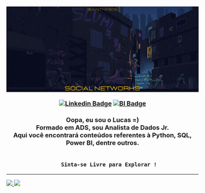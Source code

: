 <!-- HEADER -->
<h3 align="center">
    
![Welcome](https://github.com/Antar4s/ANTAR4S/blob/master/Assets/SuavementeLucasAtt.gif?raw=true)    
<!--[![Facebook Badge](https://img.shields.io/badge/Facebook-1877F2?style=for-the-badge&logo=facebook&logoColor=white)](https://www.facebook.com/SuavementeLucas/) -->
<!--[![Instagram Badge](https://img.shields.io/badge/Instagram-E4405F?style=for-the-badge&logo=instagram&logoColor=white)](https://www.instagram.com/Antar4s/) -->
[![Linkedin Badge](https://img.shields.io/badge/LinkedIn-0077B5?style=for-the-badge&logo=linkedin&logoColor=white)](https://www.linkedin.com/in/Antar4s/)
[![BI Badge](https://img.shields.io/badge/Portfólio_BI-yellow?style=for-the-badge&logo=powerbi&logoColor=white)](https://bit.ly/3NtTKMH)
<!--[![Twitter Badge](https://img.shields.io/badge/Twitter-1DA1F2?style=for-the-badge&logo=twitter&logoColor=white)](https://twitter.com/Antar4s) -->
</h3>

<!-- 
<img height="160em" src="http://github-profile-summary-cards.vercel.app/api/cards/profile-details?username=Antar4s&theme=tokyonight"> <img height="160em" src="http://github-profile-summary-cards.vercel.app/api/cards/repos-per-language?username=Antar4s&theme=tokyonight">
-->

<!--- ABOUT ME -->
<h3 align="center">
Oopa, eu sou o Lucas =) <br>
Formado em ADS, sou Analista de Dados Jr. <br>
Aqui você encontrará conteúdos referentes à Python, SQL, Power BI, dentre outros. <br> <br>
    
        Sinta-se Livre para Explorar !
</h3>

<hr>

<!--- GITHUB STATS AND FOOTER -->
<div>
<a href="https://github.com/Antar4s">
<img height="205em" src="https://github-readme-stats.vercel.app/api?username=Antar4s&show_icons=true&theme=synthwave" />
<img height="205em" src="https://github-readme-stats.vercel.app/api/top-langs/?username=Antar4s&langs_count=5&theme=synthwave&count_private=true&hide=html" /> 
</div>
